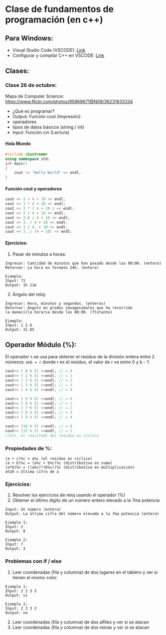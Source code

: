 # Clase de fundamentos de programación (en c++)

## Para Windows:
- Visual Studio Code (VSCODE): [Link](https://code.visualstudio.com/Download)
- Configurar y compilar C++ en VSCODE: [Link](https://code.visualstudio.com/docs/languages/cpp)

## Clases:

### Clase 26 de octubre:

Mapa de Computer Science: https://www.flickr.com/photos/95869671@N08/36231833334

- ¿Qué es programar?
- Output: Función cout (Impresión)
- operadores 
- tipos de datos básicos (string / int)
- Input: Función cin (Lectura)

#### Hola Mundo

```c++
#include <iostream>
using namespace std;
int main()
{
    cout << "Hello World" << endl;
}
```

#### Función cout y operadores

```c++
cout << 3 + 4 + 10 << endl;
cout << 3 * 4 + 10 << endl;
cout << 3 * ( 4 + 10 ) << endl;
cout << 3 / 4 + 10 << endl;
cout << 3.0 / 4 + 10 << endl;
cout << 3. / 4 + 10 << endl;
cout << 3 / 4. + 10 << endl;
cout << 3. / (4 + 10) << endl;
```
#### Ejercicios:

1. Pasar de minutos a horas:
```
Ingresar: Cantidad de minutos que han pasado desde las 00:00. (entero)
Retornar: La hora en formato 24h. (entero)
```
```
Ejemplo:
Input: 71
Output: 1h 11m
```

2. Ángulo del reloj:
```
Ingresar: Hora, minutos y segundos. (enteros)
Retornar: Angulo en grados sexagesimales que ha recorrido
la manecilla horaria desde las 00:00. (flotante)
```
```
Ejemplo:
Input: 1 2 6
Output: 31.05
```
## Operador Módulo (%):
El operador ` % ` se usa para obtener el residuo de la división entera entre 2 números:
`a%b = r` donde r es el residuo, el valor de r va entre 0 y b - 1:
```c++
cout<< ( 0 % 5) <<endl; // = 0
cout<< ( 1 % 5) <<endl; // = 1
cout<< ( 2 % 5) <<endl; // = 2
cout<< ( 3 % 5) <<endl; // = 3
cout<< ( 4 % 5) <<endl; // = 4

cout<< ( 5 % 5) <<endl; // = 0
cout<< ( 6 % 5) <<endl; // = 1
cout<< ( 7 % 5) <<endl; // = 2
cout<< ( 8 % 5) <<endl; // = 3
cout<< ( 9 % 5) <<endl; // = 4

cout<< (10 % 5) <<endl; // = 0
cout<< (11 % 5) <<endl; // = 1
//etc, el resultado del residuo es cíclico
```

### Propiedades de %:

```
(a + c)%c = a%c (el residuo es cíclico)
(a + b)%c = (a%c + b%c)%c (distributiva en suma)
(a*b)%c = ((a%c)*(b%c))%c (distributiva en multiplicación)
a%10 = última cifra de a
```

### Ejercicios:
1. Resolver los ejercicios de reloj usando el operador (%)
2. Obtener el último dígito de un número entero elevado a la 7ma potencia
```
Input: Un número (entero)
Output: La última cifra del número elevado a la 7ma potencia (entero)
```
```
Ejemplo 1:
Input: 2
Output: 8
```
```
Ejemplo 2:
Input: 7
Output: 3
```

### Problemas con if / else

1. Leer coordenadas (fila y columna) de dos lugares en el tablero y ver si tienen el mismo color.
```
Ejemplo 1:
Input: 2 2 3 3
Output: si
```
```
Ejemplo 2:
Input: 2 3 3 3
Output: no
```
2. Leer coordenadas (fila y columna) de dos alfiles y ver si se atacan
3. Leer coordenadas (fila y columna) de dos reinas y ver si se atacan

